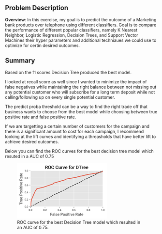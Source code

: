 ## Problem Description
**Overview**: In this exercise, my goal is to predict the outcome of a Marketing bank products over telephone using different classifiers. Goal is to compare the performance of different popular classifiers, namely K Nearest Neighbor, Logistic Regression, Decision Trees, and Support Vector Machines their hyper parameters and additional techniaues we could use to optimize for certin desired outcomes.

## Summary
Based on the f1 scores Decision Tree produced the best model.

I looked at recall score as well since I wanted to minimize the impact of false negatives while maintaining the right balance between not missing out any potential customer who will subscribe for a long term deposit while not calling/following up on every single potential customer.

The predict proba threshold can be a way to find the right trade off that business wants to choose from the best model while choosing between true positive rate and false positive rate.

If we are targetting a certain number of customers for the campaign and there is a significant amount fo cost for each campaign, I recommend looking at the lift curves and identifying a threasholds that have better lift to achieve desired outcomes.

Below you can find the ROC curves for the best decision tree model which resuted in a AUC of 0.75

<figure>
  <img src="images/ROC Curve for DTree.png" width="70%" height="60%">
  <figcaption>
  ROC curve for the best Decision Tree model which resulted in an AUC of 0.75.
  </figcaption>
</figure>
